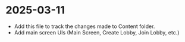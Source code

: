# 2025-03-11
- Add this file to track the changes made to Content folder.
- Add main screen UIs (Main Screen, Create Lobby, Join Lobby, etc.)
